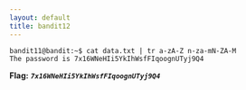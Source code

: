 ```yaml
---
layout: default
title: bandit12
---
```




```
bandit11@bandit:~$ cat data.txt | tr a-zA-Z n-za-mN-ZA-M
The password is 7x16WNeHIi5YkIhWsfFIqoognUTyj9Q4
```

**Flag:** ***`7x16WNeHIi5YkIhWsfFIqoognUTyj9Q4`*** 

